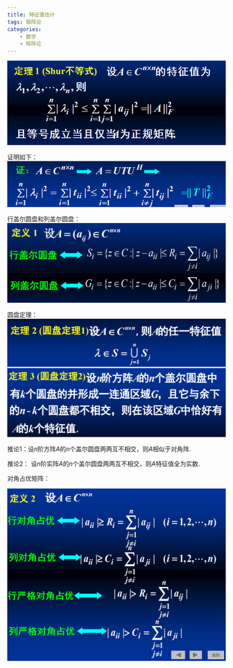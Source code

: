 ```yaml
---
title: 特征值估计
tags: 矩阵论
categories: 
    - 数学
    - 矩阵论
---
```


![](/img/矩阵论/特征值估计-shur不等式.png)

证明如下：
![](/img/矩阵论/shur不等式证明.png)

行盖尔圆盘和列盖尔圆盘：
![](/img/矩阵论/盖尔圆盘.png)

圆盘定理：
![](/img/矩阵论/圆盘定理1.png)
![](/img/矩阵论/圆盘定理2.png)

推论1：设$n$阶方阵$A$的$n$个盖尔圆盘两两互不相交，则$A$相似于对角阵.

推论2： 设$n$阶实阵$A$的$n$个盖尔圆盘两两互不相交，则$A$特征值全为实数.

对角占优矩阵：

![](/img/矩阵论/对角占优矩阵.png)

